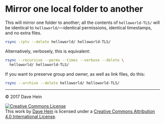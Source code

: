 # Mirror one local folder to another

This will mirror one folder to another; all the contents of `helloworld-TLS/` will be identical to `helloworld/`&mdash;identical permissions, identical timestamps, and no extra files.

```bash
rsync -rptv --delete helloworld/ helloworld-TLS/
```

Alternatively, verbosely, this is equivalent:

```bash
rsync --recursive --perms --times --verbose --delete \
  helloworld/ helloworld-TLS/
```

If you want to preserve group and owner, as well as link files, do this:

```bash
rsync --archive --delete helloworld/ helloworld-TLS/
```

---

&copy; 2017 Dave Hein

<a rel="license" href="http://creativecommons.org/licenses/by/4.0/"><img alt="Creative Commons License" style="border-width:0" src="https://i.creativecommons.org/l/by/4.0/88x31.png" /></a><br />This <span xmlns:dct="http://purl.org/dc/terms/" href="http://purl.org/dc/dcmitype/Text" rel="dct:type">work</span> by <a xmlns:cc="http://creativecommons.org/ns#" href="https://github.com/JeNeSuisPasDave/til" property="cc:attributionName" rel="cc:attributionURL">Dave Hein</a> is licensed under a <a rel="license" href="http://creativecommons.org/licenses/by/4.0/">Creative Commons Attribution 4.0 International License</a>.
